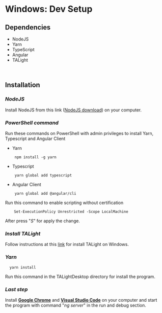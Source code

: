 # Windows: Dev Setup

## Dependencies

- NodeJS
- Yarn
- TypeScript
- Angular
- TALight

<br>

## Installation

### ***NodeJS***

Install NodeJS from this link ([NodeJS download](https://nodejs.org/it/download)) on your computer.

### ***PowerShell command***

Run these commands on PowerShell with admin privileges to install Yarn, Typescript and Angular Client

- Yarn

    ```shell
     npm install -g yarn
    ```

- Typescript

    ```shell
     yarn global add typescript
    ```

- Angular Client

    ```shell
     yarn global add @angular/cli
    ```

Run this command to enable scripting without certification

```shell
    Set-ExecutionPolicy Unrestricted -Scope LocalMachine
```

After press "*S*" for apply the change.

### ***Install TALight***

Follow instructions at this [link](https://github.com/romeorizzi/TALight/wiki/EN_Installation-on-Windows) for install TALight on Windows.

### ***Yarn***

```shell
  yarn install
```

Run this command in the TALightDesktop directory for install the program.

### ***Last step***

Install **<u>Google Chrome</u>** and **<u>Visual Studio Code</u>** on your computer and start the program with command "*ng server*" in the run and debug section.
